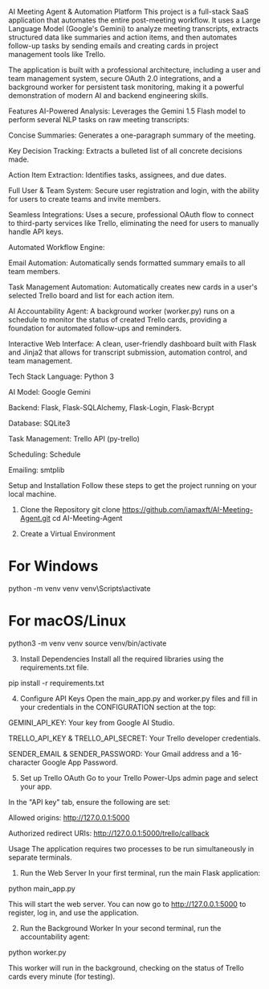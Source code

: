 AI Meeting Agent & Automation Platform
This project is a full-stack SaaS application that automates the entire post-meeting workflow. It uses a Large Language Model (Google's Gemini) to analyze meeting transcripts, extracts structured data like summaries and action items, and then automates follow-up tasks by sending emails and creating cards in project management tools like Trello.

The application is built with a professional architecture, including a user and team management system, secure OAuth 2.0 integrations, and a background worker for persistent task monitoring, making it a powerful demonstration of modern AI and backend engineering skills.

Features
AI-Powered Analysis: Leverages the Gemini 1.5 Flash model to perform several NLP tasks on raw meeting transcripts:

Concise Summaries: Generates a one-paragraph summary of the meeting.

Key Decision Tracking: Extracts a bulleted list of all concrete decisions made.

Action Item Extraction: Identifies tasks, assignees, and due dates.

Full User & Team System: Secure user registration and login, with the ability for users to create teams and invite members.

Seamless Integrations: Uses a secure, professional OAuth flow to connect to third-party services like Trello, eliminating the need for users to manually handle API keys.

Automated Workflow Engine:

Email Automation: Automatically sends formatted summary emails to all team members.

Task Management Automation: Automatically creates new cards in a user's selected Trello board and list for each action item.

AI Accountability Agent: A background worker (worker.py) runs on a schedule to monitor the status of created Trello cards, providing a foundation for automated follow-ups and reminders.

Interactive Web Interface: A clean, user-friendly dashboard built with Flask and Jinja2 that allows for transcript submission, automation control, and team management.

Tech Stack
Language: Python 3

AI Model: Google Gemini

Backend: Flask, Flask-SQLAlchemy, Flask-Login, Flask-Bcrypt

Database: SQLite3

Task Management: Trello API (py-trello)

Scheduling: Schedule

Emailing: smtplib

Setup and Installation
Follow these steps to get the project running on your local machine.

1. Clone the Repository
git clone https://github.com/iamaxft/AI-Meeting-Agent.git
cd AI-Meeting-Agent

2. Create a Virtual Environment
# For Windows
python -m venv venv
venv\Scripts\activate

# For macOS/Linux
python3 -m venv venv
source venv/bin/activate

3. Install Dependencies
Install all the required libraries using the requirements.txt file.

pip install -r requirements.txt

4. Configure API Keys
Open the main_app.py and worker.py files and fill in your credentials in the CONFIGURATION section at the top:

GEMINI_API_KEY: Your key from Google AI Studio.

TRELLO_API_KEY & TRELLO_API_SECRET: Your Trello developer credentials.

SENDER_EMAIL & SENDER_PASSWORD: Your Gmail address and a 16-character Google App Password.

5. Set up Trello OAuth
Go to your Trello Power-Ups admin page and select your app.

In the "API key" tab, ensure the following are set:

Allowed origins: http://127.0.0.1:5000

Authorized redirect URIs: http://127.0.0.1:5000/trello/callback

Usage
The application requires two processes to be run simultaneously in separate terminals.

1. Run the Web Server
In your first terminal, run the main Flask application:

python main_app.py

This will start the web server. You can now go to http://127.0.0.1:5000 to register, log in, and use the application.

2. Run the Background Worker
In your second terminal, run the accountability agent:

python worker.py

This worker will run in the background, checking on the status of Trello cards every minute (for testing).
